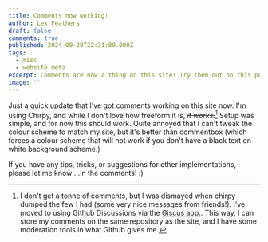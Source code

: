 ```yaml
---
title: Comments now working!
author: Lex Feathers
draft: false
comments: true
published: 2024-09-29T22:31:00.000Z
tags:
  - misc
  - website meta
excerpt: Comments are now a thing on this site! Try them out on this post~
image: ''
---
```

Just a quick update that I've got comments working on this site now. I'm using Chirpy, and while I don't love how freeform it is, ~~_it works._~~[^1]
Setup was simple, and for now this should work. Quite annoyed that I can't tweak the colour scheme to match my site, but it's better than commentbox (which forces a colour scheme that will not work if you don't have a black text on white background scheme.)

If you have any tips, tricks, or suggestions for other implementations, please let me know ...in the comments! :)

[^1]: I don't get a tonne of comments, but I was dismayed when chirpy dumped the few I had (some very nice messages from friends!). I've moved to using Github Discussions via the [Giscus app.]([Link](https://giscus.app/)). This way, I can store my comments on the same repository as the site, and I have some moderation tools in what Github gives me.

